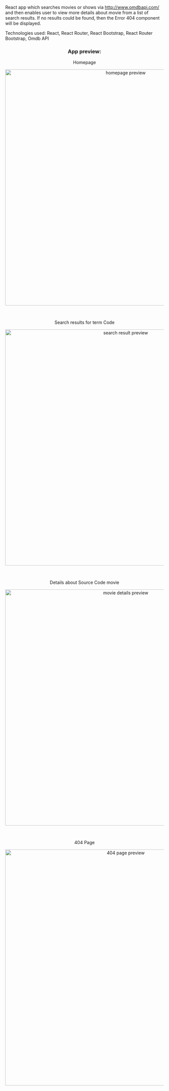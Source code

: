 React app which searches movies or shows via http://www.omdbapi.com/ and then enables user to view more details about movie from a list of search results. If no results could be found, then the Error 404 component will be displayed.

Technologies used: 
React,
React Router,
React Bootstrap,
React Router Bootstrap,
Omdb API

<h3 align="center">App preview: </h3>
<p align="center">Homepage</p>
<p align="center">
<img src="https://user-images.githubusercontent.com/36208308/88467736-8b17b300-ceda-11ea-8569-5907f6c7aa9e.png" width="750" alt="homepage preview">
</p>
<br/>
<p align="center">Search results for term Code</p>
<p align="center">
<img src="https://user-images.githubusercontent.com/36208308/88467747-b0a4bc80-ceda-11ea-9508-8f3347a71298.png" width="750" alt="search result preview">
</p>
<br/>
<p align="center">Details about Source Code movie</p>
<p align="center">
<img src="https://user-images.githubusercontent.com/36208308/88467766-ee094a00-ceda-11ea-97a7-fa718a93982d.png" width="750" alt="movie details preview">
</p>
<br/>
<p align="center">404 Page</p>
<p align="center">
<img src="https://user-images.githubusercontent.com/36208308/88467804-5821ef00-cedb-11ea-8d12-091a23b8699f.png" width="750" alt="404 page preview">
</p>
